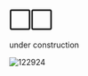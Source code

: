 #  ⃞⃞  
 under construction


 
![122924](https://github.com/user-attachments/assets/970fb543-8b52-48e2-b6b1-b5a90ae2dddf)
